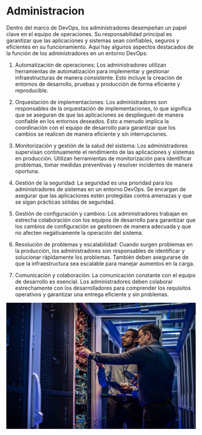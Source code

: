 # Administracion

Dentro del marco de DevOps, los administradores desempeñan un papel clave en el equipo de operaciones. Su responsabilidad principal es garantizar que las aplicaciones y sistemas sean confiables, seguros y eficientes en su funcionamiento. Aquí hay algunos aspectos destacados de la función de los administradores en un entorno DevOps:

1. Automatización de operaciones: Los administradores utilizan herramientas de automatización para implementar y gestionar infraestructuras de manera consistente. Esto incluye la creación de entornos de desarrollo, pruebas y producción de forma eficiente y reproducible.

2. Orquestación de implementaciones: Los administradores son responsables de la orquestación de implementaciones, lo que significa que se aseguran de que las aplicaciones se desplieguen de manera confiable en los entornos deseados. Esto a menudo implica la coordinación con el equipo de desarrollo para garantizar que los cambios se realicen de manera eficiente y sin interrupciones.

3. Monitorización y gestión de la salud del sistema: Los administradores supervisan continuamente el rendimiento de las aplicaciones y sistemas en producción. Utilizan herramientas de monitorización para identificar problemas, tomar medidas preventivas y resolver incidentes de manera oportuna.

4. Gestión de la seguridad: La seguridad es una prioridad para los administradores de sistemas en un entorno DevOps. Se encargan de asegurar que las aplicaciones estén protegidas contra amenazas y que se sigan prácticas sólidas de seguridad.

5. Gestión de configuración y cambios: Los administradores trabajan en estrecha colaboración con los equipos de desarrollo para garantizar que los cambios de configuración se gestionen de manera adecuada y que no afecten negativamente la operación del sistema.

6. Resolución de problemas y escalabilidad: Cuando surgen problemas en la producción, los administradores son responsables de identificar y solucionar rápidamente los problemas. También deben asegurarse de que la infraestructura sea escalable para manejar aumentos en la carga.

7. Comunicación y colaboración: La comunicación constante con el equipo de desarrollo es esencial. Los administradores deben colaborar estrechamente con los desarrolladores para comprender los requisitos operativos y garantizar una entrega eficiente y sin problemas.

![image](/img/admin.jpg)
